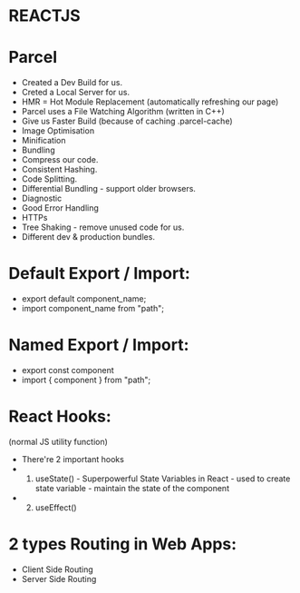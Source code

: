 # REACTJS

# Parcel

- Created a Dev Build for us.
- Creted a Local Server for us.
- HMR = Hot Module Replacement (automatically refreshing our page)
- Parcel uses a File Watching Algorithm (written in C++)
- Give us Faster Build (because of caching .parcel-cache)
- Image Optimisation
- Minification
- Bundling
- Compress our code.
- Consistent Hashing.
- Code Splitting.
- Differential Bundling - support older browsers.
- Diagnostic
- Good Error Handling
- HTTPs
- Tree Shaking - remove unused code for us.
- Different dev & production bundles.

# Default Export / Import:

- export default component_name;
- import component_name from "path";

# Named Export / Import:

- export const component
- import { component } from "path";

# React Hooks:

(normal JS utility function)

- There're 2 important hooks
- 1. useState() - Superpowerful State Variables in React - used to create state variable - maintain the state of the component
- 2. useEffect()

# 2 types Routing in Web Apps:

- Client Side Routing
- Server Side Routing
